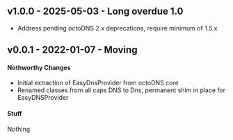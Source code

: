 ## v1.0.0 - 2025-05-03 - Long overdue 1.0

* Address pending octoDNS 2.x deprecations, require minimum of 1.5.x

## v0.0.1 - 2022-01-07 - Moving

#### Nothworthy Changes

* Initial extraction of EasyDnsProvider from octoDNS core
* Renamed classes from all caps DNS to Dns, permanent shim in place for EasyDNSProvider

#### Stuff

Nothing
